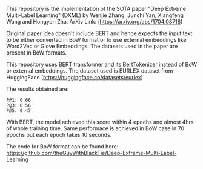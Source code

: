 This repository is the implementation of the SOTA paper "Deep Extreme Multi-Label Learning" (DXML) by Wenjie Zhang, Junchi Yan, Xiangfeng Wang and Hongyan Zha. ArXiv Link: (https://arxiv.org/abs/1704.03718)

Original paper idea doesn't include BERT and hence expects the input text to be either converted in BoW format or to use external embeddings like Word2Vec or Glove Embeddings. The datasets used in the paper are present in BoW formats.

This repository uses BERT transformer and its BertTokenizer instead of BoW or external embeddings. The dataset used is EURLEX dataset from HuggingFace (https://huggingface.co/datasets/eurlex)

The results obtained are:<br>
```
P@1: 0.66
P@3: 0.56
P@5: 0.47
```

With BERT, the model achieved this score within 4 epochs and almost 4hrs of whole training time. Same performace is achieved in BoW case in 70 epochs but each epoch takes 10 seconds.

The code for BoW format can be found here: https://github.com/theGuyWithBlackTie/Deep-Extreme-Multi-Label-Learning